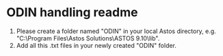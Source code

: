 # ODIN handling readme

1. Please create a folder named "ODIN" in your local Astos directory, e.g. "C:\Program Files\Astos Solutions\ASTOS 9.10\lib\".
2. Add all this .txt files in your newly created "ODIN" folder.
